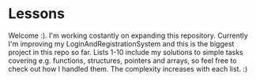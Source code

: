 # Lessons
Welcome :). I'm working costantly on expanding this repository.
Currently I'm improving my LoginAndRegistrationSystem and this is the biggest project in this repo so far.
Lists 1-10 include my solutions to simple tasks covering e.g. functions, structures, pointers and arrays, so feel free to check out how I handled them. The complexity increases with each list. :)
